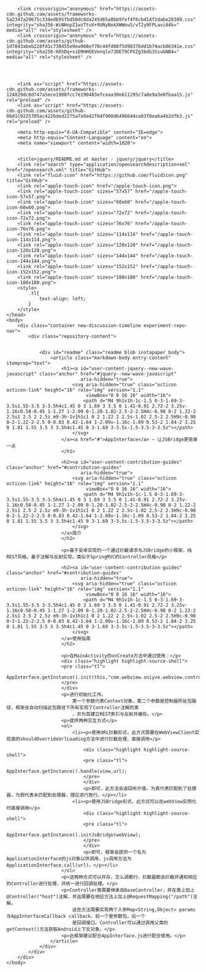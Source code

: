 <!DOCTYPE html>
<html lang="en" class=" is-copy-enabled is-u2f-enabled">
<head prefix="og: http://ogp.me/ns# fb: http://ogp.me/ns/fb# object: http://ogp.me/ns/object# article: http://ogp.me/ns/article# profile: http://ogp.me/ns/profile#">
        <meta charset='utf-8'>

        <link crossorigin="anonymous" href="https://assets-cdn.github.com/assets/frameworks-5a2347a29675c334edb95fbd50dc8da245d65a8bb9fef4f6cbd14f2dabe20389.css" integrity="sha256-WiNHopZ1wzTtuV+9UNyNokXWWou5/vT2y9FPLaviA4k=" media="all" rel="stylesheet" />
        <link crossorigin="anonymous" href="https://assets-cdn.github.com/assets/github-1d7843abeb220fd1c738455e9ea968ef70c44fd08f5d98376dd1b74acb86341e.css" integrity="sha256-HXhDq+siD9HHOEVenqlo73DET9CPXZg3bdG3SsuGNB4=" media="all" rel="stylesheet" />




        <link as="script" href="https://assets-cdn.github.com/assets/frameworks-124029dc0d747a5ece1908fcc7e190483efceaa30e611295c7a8e9a3e0fbaa15.js" rel="preload" />
        <link as="script" href="https://assets-cdn.github.com/assets/github-0bd1c9225705ac4226ded2275a7a9a42f64f900d6496644ca03f0ea6a4b2dfb3.js" rel="preload" />

        <meta http-equiv="X-UA-Compatible" content="IE=edge">
        <meta http-equiv="Content-Language" content="en">
        <meta name="viewport" content="width=1020">


        <title>jquery/README.md at master · jquery/jquery</title>
        <link rel="search" type="application/opensearchdescription+xml" href="/opensearch.xml" title="GitHub">
        <link rel="fluid-icon" href="https://github.com/fluidicon.png" title="GitHub">
        <link rel="apple-touch-icon" href="/apple-touch-icon.png">
        <link rel="apple-touch-icon" sizes="57x57" href="/apple-touch-icon-57x57.png">
        <link rel="apple-touch-icon" sizes="60x60" href="/apple-touch-icon-60x60.png">
        <link rel="apple-touch-icon" sizes="72x72" href="/apple-touch-icon-72x72.png">
        <link rel="apple-touch-icon" sizes="76x76" href="/apple-touch-icon-76x76.png">
        <link rel="apple-touch-icon" sizes="114x114" href="/apple-touch-icon-114x114.png">
        <link rel="apple-touch-icon" sizes="120x120" href="/apple-touch-icon-120x120.png">
        <link rel="apple-touch-icon" sizes="144x144" href="/apple-touch-icon-144x144.png">
        <link rel="apple-touch-icon" sizes="152x152" href="/apple-touch-icon-152x152.png">
        <link rel="apple-touch-icon" sizes="180x180" href="/apple-touch-icon-180x180.png">
        <style>
            .tl{
                text-align: left;
            }
        </style>
    </head>
    <body>
        <div class="container new-discussion-timeline experiment-repo-nav">
            <div class="repository-content">


                <div id="readme" class="readme blob instapaper_body">
                    <article class="markdown-body entry-content" itemprop="text">
                        <h1><a id="user-content-jquery--new-wave-javascript" class="anchor" href="#jquery--new-wave-javascript"
                               aria-hidden="true">
                            <svg aria-hidden="true" class="octicon octicon-link" height="16" role="img" version="1.1"
                                 viewBox="0 0 16 16" width="16">
                                <path d="M4 9h1v1h-1c-1.5 0-3-1.69-3-3.5s1.55-3.5 3-3.5h4c1.45 0 3 1.69 3 3.5 0 1.41-0.91 2.72-2 3.25v-1.16c0.58-0.45 1-1.27 1-2.09 0-1.28-1.02-2.5-2-2.5H4c-0.98 0-2 1.22-2 2.5s1 2.5 2 2.5z m9-3h-1v1h1c1 0 2 1.22 2 2.5s-1.02 2.5-2 2.5H9c-0.98 0-2-1.22-2-2.5 0-0.83 0.42-1.64 1-2.09v-1.16c-1.09 0.53-2 1.84-2 3.25 0 1.81 1.55 3.5 3 3.5h4c1.45 0 3-1.69 3-3.5s-1.5-3.5-3-3.5z"></path>
                            </svg>
                        </a><a href="#">AppInterface</a> — 让JSBridge更简单一点
                        </h1>

                        <h2><a id="user-content-contribution-guides" class="anchor" href="#contribution-guides"
                               aria-hidden="true">
                            <svg aria-hidden="true" class="octicon octicon-link" height="16" role="img" version="1.1"
                                 viewBox="0 0 16 16" width="16">
                                <path d="M4 9h1v1h-1c-1.5 0-3-1.69-3-3.5s1.55-3.5 3-3.5h4c1.45 0 3 1.69 3 3.5 0 1.41-0.91 2.72-2 3.25v-1.16c0.58-0.45 1-1.27 1-2.09 0-1.28-1.02-2.5-2-2.5H4c-0.98 0-2 1.22-2 2.5s1 2.5 2 2.5z m9-3h-1v1h1c1 0 2 1.22 2 2.5s-1.02 2.5-2 2.5H9c-0.98 0-2-1.22-2-2.5 0-0.83 0.42-1.64 1-2.09v-1.16c-1.09 0.53-2 1.84-2 3.25 0 1.81 1.55 3.5 3 3.5h4c1.45 0 3-1.69 3-3.5s-1.5-3.5-3-3.5z"></path>
                            </svg>
                        </a>简介
                        </h2>

                        <p>基于安卓实现的一个通过拦截请求与JSBridge的小框架，纯REST风格，基于注解与反射实现，类似于SpringMVC的Controller风格</p>

                        <h2><a id="user-content-contribution-guides" class="anchor" href="#contribution-guides"
                               aria-hidden="true">
                            <svg aria-hidden="true" class="octicon octicon-link" height="16" role="img" version="1.1"
                                 viewBox="0 0 16 16" width="16">
                                <path d="M4 9h1v1h-1c-1.5 0-3-1.69-3-3.5s1.55-3.5 3-3.5h4c1.45 0 3 1.69 3 3.5 0 1.41-0.91 2.72-2 3.25v-1.16c0.58-0.45 1-1.27 1-2.09 0-1.28-1.02-2.5-2-2.5H4c-0.98 0-2 1.22-2 2.5s1 2.5 2 2.5z m9-3h-1v1h1c1 0 2 1.22 2 2.5s-1.02 2.5-2 2.5H9c-0.98 0-2-1.22-2-2.5 0-0.83 0.42-1.64 1-2.09v-1.16c-1.09 0.53-2 1.84-2 3.25 0 1.81 1.55 3.5 3 3.5h4c1.45 0 3-1.69 3-3.5s-1.5-3.5-3-3.5z"></path>
                            </svg>
                        </a>使用指南
                        </h2>

                        <p>在MainActivity的onCreate方法中通过使用：</p>
                        <div class="highlight highlight-source-shell">
                        <pre class="tl">
                            AppInterface.getInstance().init(this,"com.webview.sniyve.webview.controllers");
                        </pre>
                        </div>
                        <p>进行初始化工作。
                            第一个参数代表Context对象，第二个参数是控制器所处包路径，框架会自动扫描此包路径下所有实现了Controller注解的类
                            ，并为其建立REST索引与反射并缓存。</p>
                        <p>提供两种交互方式</p>
                        <ol>
                            <li><p>使用URL拦截形式，此方式需要在WebViewClient实现类的shouldOverrideUrlLoading方法中进行拦截处理，直接调用</p>

                                <div class="highlight highlight-source-shell">
                                <pre class="tl">
                                    AppInterface.getInstance().handle(view,url);
                                </pre>
                                </div>
                                <p>即可，此方法会返回布尔值，为真代表匹配到了处理器，为假代表未匹配到处理器，理应进行放行。</p></li>
                            <li><p>使用JSBridge形式，此方式可以在webView实例化时直接调用</p>
                                <div class="highlight highlight-source-shell">
                                <pre class="tl">
                                    AppInterface.getInstance().initJsBridge(webView);
                                </pre>
                                </div>
                                <p>即可，框架会提供一个名为ApplicationInterface的js对象以供调用，js调用方法为ApplicationInterface.call(url)。</p></li>
                        </ol>
                        <p>这两种方式可以并存，怎么调都行，拦截器都会拦截并通知相应的Controller进行处理，并统一进行回调处理。</p>
                        <p>Controller类需要继承自BaseController，并在类上加上@Controller("host")注解，并且需要在相应方法上加上@RequestMapping("/path")注解。
                            这些方法需要实现两个入参Map<String,Object> params与AppInterfaceCallback callback，前一个是参数包，后一个
                            是回调接口。Controller可以通过调用父类的getContext()方法获取Android上下文对象。</p>
                        <p>此框架建议配合AppInterface.js进行配合使用。</p>
                    </article>
                </div>
            </div>
        </div>
    </body>
</html>

